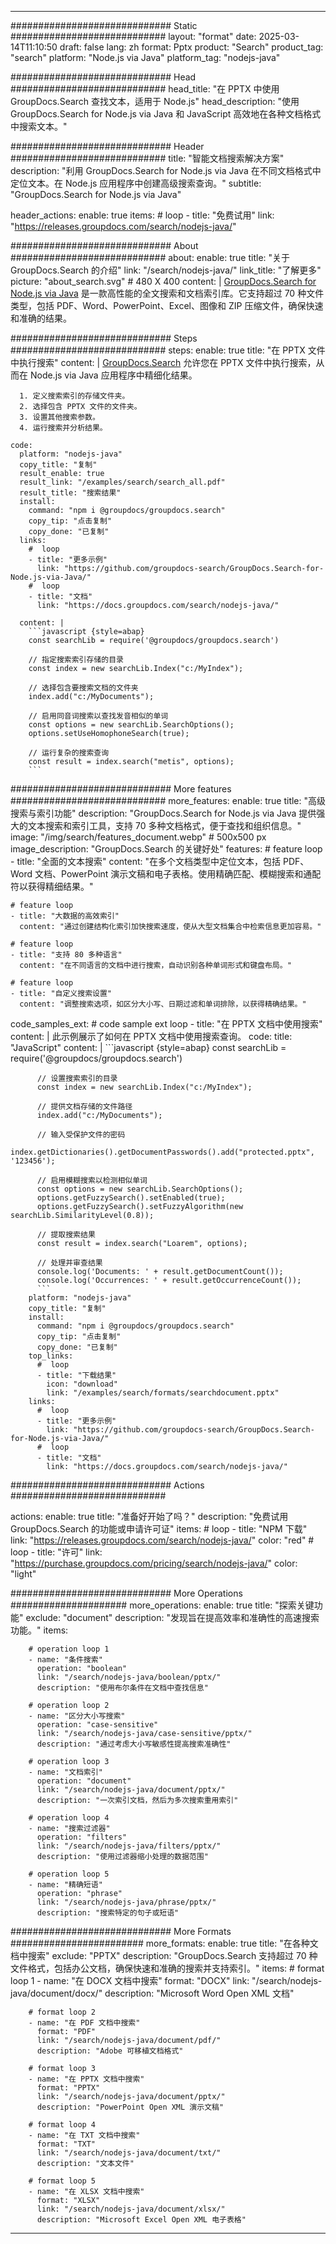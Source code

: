 
---
############################# Static ############################
layout: "format"
date:  2025-03-14T11:10:50
draft: false
lang: zh
format: Pptx
product: "Search"
product_tag: "search"
platform: "Node.js via Java"
platform_tag: "nodejs-java"

############################# Head ############################
head_title: "在 PPTX 中使用 GroupDocs.Search 查找文本，适用于 Node.js"
head_description: "使用 GroupDocs.Search for Node.js via Java 和 JavaScript 高效地在各种文档格式中搜索文本。"

############################# Header ############################
title: "智能文档搜索解决方案" 
description: "利用 GroupDocs.Search for Node.js via Java 在不同文档格式中定位文本。在 Node.js 应用程序中创建高级搜索查询。"
subtitle: "GroupDocs.Search for Node.js via Java" 

header_actions:
  enable: true
  items:
    #  loop
    - title: "免费试用"
      link: "https://releases.groupdocs.com/search/nodejs-java/"
      
############################# About ############################
about:
    enable: true
    title: "关于 GroupDocs.Search 的介绍"
    link: "/search/nodejs-java/"
    link_title: "了解更多"
    picture: "about_search.svg" # 480 X 400
    content: |
       [GroupDocs.Search for Node.js via Java](/search/nodejs-java/) 是一款高性能的全文搜索和文档索引库。它支持超过 70 种文件类型，包括 PDF、Word、PowerPoint、Excel、图像和 ZIP 压缩文件，确保快速和准确的结果。

############################# Steps ############################
steps:
    enable: true
    title: "在 PPTX 文件中执行搜索"
    content: |
      [GroupDocs.Search](/search/nodejs-java/) 允许您在 PPTX 文件中执行搜索，从而在 Node.js via Java 应用程序中精细化结果。
      
      1. 定义搜索索引的存储文件夹。
      2. 选择包含 PPTX 文件的文件夹。
      3. 设置其他搜索参数。
      4. 运行搜索并分析结果。
   
    code:
      platform: "nodejs-java"
      copy_title: "复制"
      result_enable: true
      result_link: "/examples/search/search_all.pdf"
      result_title: "搜索结果"
      install:
        command: "npm i @groupdocs/groupdocs.search"
        copy_tip: "点击复制"
        copy_done: "已复制"
      links:
        #  loop
        - title: "更多示例"
          link: "https://github.com/groupdocs-search/GroupDocs.Search-for-Node.js-via-Java/"
        #  loop
        - title: "文档"
          link: "https://docs.groupdocs.com/search/nodejs-java/"
          
      content: |
        ```javascript {style=abap}
        const searchLib = require('@groupdocs/groupdocs.search')

        // 指定搜索索引存储的目录
        const index = new searchLib.Index("c:/MyIndex");

        // 选择包含要搜索文档的文件夹
        index.add("c:/MyDocuments");

        // 启用同音词搜索以查找发音相似的单词
        const options = new searchLib.SearchOptions();
        options.setUseHomophoneSearch(true);

        // 运行复杂的搜索查询
        const result = index.search("metis", options);
        ```            

############################# More features ############################
more_features:
  enable: true
  title: "高级搜索与索引功能"
  description: "GroupDocs.Search for Node.js via Java 提供强大的文本搜索和索引工具，支持 70 多种文档格式，便于查找和组织信息。"
  image: "/img/search/features_document.webp" # 500x500 px
  image_description: "GroupDocs.Search 的关键好处"
  features:
    # feature loop
    - title: "全面的文本搜索"
      content: "在多个文档类型中定位文本，包括 PDF、Word 文档、PowerPoint 演示文稿和电子表格。使用精确匹配、模糊搜索和通配符以获得精细结果。"

    # feature loop
    - title: "大数据的高效索引"
      content: "通过创建结构化索引加快搜索速度，使从大型文档集合中检索信息更加容易。"

    # feature loop
    - title: "支持 80 多种语言"
      content: "在不同语言的文档中进行搜索，自动识别各种单词形式和键盘布局。"

    # feature loop
    - title: "自定义搜索设置"
      content: "调整搜索选项，如区分大小写、日期过滤和单词排除，以获得精确结果。"
      
  code_samples_ext:
    # code sample ext loop
    - title: "在 PPTX 文档中使用搜索"
      content: |
        此示例展示了如何在 PPTX 文档中使用搜索查询。
      code:
        title: "JavaScript"
        content: |
          ```javascript {style=abap}
          const searchLib = require('@groupdocs/groupdocs.search')
          
          // 设置搜索索引的目录
          const index = new searchLib.Index("c:/MyIndex");
              
          // 提供文档存储的文件路径
          index.add("c:/MyDocuments");

          // 输入受保护文件的密码
          index.getDictionaries().getDocumentPasswords().add("protected.pptx", '123456');

          // 启用模糊搜索以检测相似单词
          const options = new searchLib.SearchOptions();
          options.getFuzzySearch().setEnabled(true);
          options.getFuzzySearch().setFuzzyAlgorithm(new searchLib.SimilarityLevel(0.8));

          // 提取搜索结果
          const result = index.search("Loarem", options);
          
          // 处理并审查结果
          console.log('Documents: ' + result.getDocumentCount());
          console.log('Occurrences: ' + result.getOccurrenceCount());
          ```
        platform: "nodejs-java"
        copy_title: "复制"
        install:
          command: "npm i @groupdocs/groupdocs.search"
          copy_tip: "点击复制"
          copy_done: "已复制"
        top_links:
          #  loop
          - title: "下载结果"
            icon: "download"
            link: "/examples/search/formats/searchdocument.pptx"
        links:
          #  loop
          - title: "更多示例"
            link: "https://github.com/groupdocs-search/GroupDocs.Search-for-Node.js-via-Java/"
          #  loop
          - title: "文档"
            link: "https://docs.groupdocs.com/search/nodejs-java/"
            

            


############################# Actions ############################

actions:
  enable: true
  title: "准备好开始了吗？"
  description: "免费试用 GroupDocs.Search 的功能或申请许可证"
  items:
    #  loop
    - title: "NPM 下载"
      link: "https://releases.groupdocs.com/search/nodejs-java/"
      color: "red"
        #  loop
    - title: "许可"
      link: "https://purchase.groupdocs.com/pricing/search/nodejs-java/"
      color: "light"


############################# More Operations #####################
more_operations:
    enable: true
    title: "探索关键功能"
    exclude: "document"
    description: "发现旨在提高效率和准确性的高速搜索功能。"
    items: 
          
        # operation loop 1
        - name: "条件搜索"
          operation: "boolean"
          link: "/search/nodejs-java/boolean/pptx/"
          description: "使用布尔条件在文档中查找信息"

        # operation loop 2
        - name: "区分大小写搜索"
          operation: "case-sensitive"
          link: "/search/nodejs-java/case-sensitive/pptx/"
          description: "通过考虑大小写敏感性提高搜索准确性"

        # operation loop 3
        - name: "文档索引"
          operation: "document"
          link: "/search/nodejs-java/document/pptx/"
          description: "一次索引文档，然后为多次搜索重用索引"

        # operation loop 4
        - name: "搜索过滤器"
          operation: "filters"
          link: "/search/nodejs-java/filters/pptx/"
          description: "使用过滤器缩小处理的数据范围"

        # operation loop 5
        - name: "精确短语"
          operation: "phrase"
          link: "/search/nodejs-java/phrase/pptx/"
          description: "搜索特定的句子或短语"
          
        
          
############################# More Formats ########################
more_formats:
    enable: true
    title: "在各种文档中搜索"
    exclude: "PPTX"
    description: "GroupDocs.Search 支持超过 70 种文件格式，包括办公文档，确保快速和准确的搜索并支持索引。"
    items: 
        # format loop 1
        - name: "在 DOCX 文档中搜索"
          format: "DOCX"
          link: "/search/nodejs-java/document/docx/"
          description: "Microsoft Word Open XML 文档"
          
        # format loop 2
        - name: "在 PDF 文档中搜索"
          format: "PDF"
          link: "/search/nodejs-java/document/pdf/"
          description: "Adobe 可移植文档格式"
          
        # format loop 3
        - name: "在 PPTX 文档中搜索"
          format: "PPTX"
          link: "/search/nodejs-java/document/pptx/"
          description: "PowerPoint Open XML 演示文稿"

        # format loop 4
        - name: "在 TXT 文档中搜索"
          format: "TXT"
          link: "/search/nodejs-java/document/txt/"
          description: "文本文件"
          
        # format loop 5
        - name: "在 XLSX 文档中搜索"
          format: "XLSX"
          link: "/search/nodejs-java/document/xlsx/"
          description: "Microsoft Excel Open XML 电子表格"
  

---